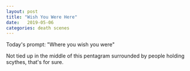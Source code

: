 ```yaml
---
layout: post
title: "Wish You Were Here"
date:   2019-05-06
categories: death scenes
---
```

Today's prompt: "Where you wish you were"

Not tied up in the middle of this pentagram surrounded by people holding scythes, that's for sure.
